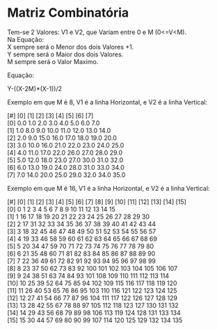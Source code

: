 # Matriz Combinatória
Tem-se 2 Valores: V1 e V2, que Variam entre 0 e M (0<=V<M).<br>
Na Equação:<br>
X sempre será o Menor dos dois Valores +1.<br>
Y sempre será o Maior dos dois Valores.<br>
M sempre será o Valor Maximo.<br>

Equação:

Y-((X-2M)*(X-1))/2<br>

Exemplo em que M é 8, V1 é a linha Horizontal, e V2 é a linha Vertical:<br>

[#]	[0]	[1]	[2]	[3]	[4]	[5]	[6]	[7]<br>
[0]	0.0	1.0	2.0	3.0	4.0	5.0	6.0	7.0<br>
[1]	1.0	8.0	9.0	10.0	11.0	12.0	13.0	14.0<br>
[2]	2.0	9.0	15.0	16.0	17.0	18.0	19.0	20.0<br>
[3]	3.0	10.0	16.0	21.0	22.0	23.0	24.0	25.0<br>
[4]	4.0	11.0	17.0	22.0	26.0	27.0	28.0	29.0<br>
[5]	5.0	12.0	18.0	23.0	27.0	30.0	31.0	32.0<br>
[6]	6.0	13.0	19.0	24.0	28.0	31.0	33.0	34.0<br>
[7]	7.0	14.0	20.0	25.0	29.0	32.0	34.0	35.0

Exemplo em que M é 16, V1 é a linha Horizontal, e V2 é a linha Vertical:

[#]	[0]	[1]	[2]	[3]	[4]	[5]	[6]	[7]	[8]	[9]	[10]	[11]	[12]	[13]	[14]	[15]<br>
[0]	0	1	2	3	4	5	6	7	8	9	10	11	12	13	14	15<br>
[1]	1	16	17	18	19	20	21	22	23	24	25	26	27	28	29	30<br>
[2]	2	17	31	32	33	34	35	36	37	38	39	40	41	42	43	44<br>
[3]	3	18	32	45	46	47	48	49	50	51	52	53	54	55	56	57<br>
[4]	4	19	33	46	58	59	60	61	62	63	64	65	66	67	68	69<br>
[5]	5	20	34	47	59	70	71	72	73	74	75	76	77	78	79	80<br>
[6]	6	21	35	48	60	71	81	82	83	84	85	86	87	88	89	90<br>
[7]	7	22	36	49	61	72	82	91	92	93	94	95	96	97	98	99<br>
[8]	8	23	37	50	62	73	83	92	100	101	102	103	104	105	106	107<br>
[9]	9	24	38	51	63	74	84	93	101	108	109	110	111	112	113	114<br>
[10]	10	25	39	52	64	75	85	94	102	109	115	116	117	118	119	120<br>
[11]	11	26	40	53	65	76	86	95	103	110	116	121	122	123	124	125<br>
[12]	12	27	41	54	66	77	87	96	104	111	117	122	126	127	128	129<br>
[13]	13	28	42	55	67	78	88	97	105	112	118	123	127	130	131	132<br>
[14]	14	29	43	56	68	79	89	98	106	113	119	124	128	131	133	134<br>
[15]	15	30	44	57	69	80	90	99	107	114	120	125	129	132	134	135